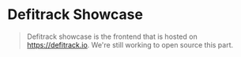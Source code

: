 # Defitrack Showcase

> Defitrack showcase is the frontend that is hosted on https://defitrack.io. We're still working to open source this part.
